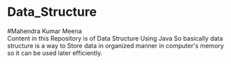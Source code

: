 # Data_Structure
#Mahendra Kumar Meena <br/>
Content in this Repository is of Data Structure Using Java
So basically data structure is a way to Store data in organized manner in computer's memory so it can be used later efficiently.
